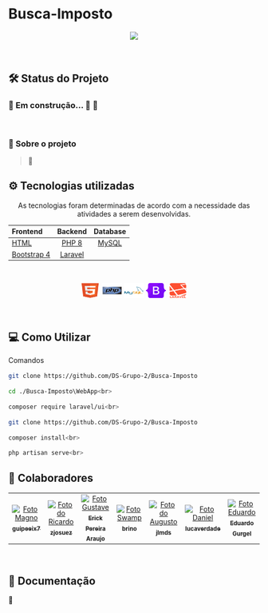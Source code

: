 
 

<div align="left">
   <h1> Busca-Imposto </h1>
</div>


<p align="center">
   <img src="https://user-images.githubusercontent.com/51385738/133483311-072bb013-4f9d-4137-819f-7f4eb68de76e.png"></img>
</p>





<br/>

## :hammer_and_wrench: Status do Projeto

<p align="center"> 
 <h3 align="left"> 
     🚧  Em construção... 🚀 🚧
 </h1>
</p>

<br/>  

### 📄 Sobre o projeto
> 🚧 <br/> 

## ⚙️ Tecnologias utilizadas
<div align="center">
As tecnologias foram determinadas de acordo com a necessidade das atividades a serem desenvolvidas.

Frontend | Backend | Database
:--------- | :------:  | :------:  
[HTML](https://html5.org/)  | [PHP 8](https://www.php.net/) | [MySQL](https://dev.mysql.com/doc/)
[Bootstrap 4](https://getbootstrap.com/docs/4.0/getting-started/introduction/) | [Laravel](https://laravel.com/docs/7.x)   
<br>
<p align="center"> 
  <img  height="30" width="40" src="https://raw.githubusercontent.com/devicons/devicon/master/icons/html5/html5-original.svg">
  <img  height="30" width="40" src="https://raw.githubusercontent.com/devicons/devicon/master/icons/php/php-original.svg">
  <img  height="30" width="40" src="https://raw.githubusercontent.com/devicons/devicon/master/icons/mysql/mysql-original-wordmark.svg">
  <img  height="30" width="40" src="https://raw.githubusercontent.com/devicons/devicon/master/icons/bootstrap/bootstrap-original.svg">
    <img  height="30" width="40" src="https://raw.githubusercontent.com/devicons/devicon/master/icons/laravel/laravel-plain-wordmark.svg">
 
</div>
<br/> 


## 💻 Como Utilizar 

Comandos

```bash
git clone https://github.com/DS-Grupo-2/Busca-Imposto
```
```bash
cd ./Busca-Imposto\WebApp<br>
```
```bash
composer require laravel/ui<br>
```
```bash
git clone https://github.com/DS-Grupo-2/Busca-Imposto
```
```bash
composer install<br>
```
```bash
php artisan serve<br>
```


## 🤝 Colaboradores

<!-- 
Arquiteto: rosa #FF00FF
PO: azul #
SM: marrom #
Devops: verde-escuro #
Desenvolvedor: amarelo #
-->

<table>
  
  <tr>
    <td align="center">
      <a href="#">
        <img src="https://avatars.githubusercontent.com/u/48967037?v=4" width="100px;" alt="Foto Magno"/><br>
        <sub>
          <b>guipeeix7</b>
        </sub>
      </a>
    </td>
    <td align="center">
      <a href="#">
        <img src="https://avatars.githubusercontent.com/u/82157394?v=4" width="100px;" alt="Foto do Ricardo"/><br>
        <sub>
          <b>zjosuez</b>
        </sub>
      </a>
    </td>
    <td align="center">
      <a href="#">
        <img src="https://avatars.githubusercontent.com/u/70181114?v=4" width="100px;" alt="Foto Gustave"/><br>
        <sub>
          <b>Erick Pereira Araujo</b>
        </sub>
      </a>
    </td>
    <td align="center">
      <a href="#">
        <img src="https://avatars.githubusercontent.com/u/52359503?v=4" width="100px;" alt="Foto Swamp"/><br>
        <sub>
          <b>brino</b>
        </sub>
      </a>
    </td>
    <td align="center">
      <a href="#">
        <img src="https://avatars.githubusercontent.com/u/88348377?v=4" width="100px;" alt="Foto do Augusto"/><br>
        <sub>
          <b>jlmds</b>
        </sub>
      </a>
    </td>
    <td align="center">
      <a href="#">
        <img src="https://avatars.githubusercontent.com/u/88348508?v=4" width="100px;" alt="Foto Daniel"/><br>
        <sub>
          <b>lucaverdade</b>
        </sub>
      </a>
    </td>
    <td align="center">
      <a href="#">
        <img src="https://avatars.githubusercontent.com/u/88348646?s=200&v=4" width="100px;" alt="Foto Eduardo"/><br>
        <sub>
          <b>Eduardo Gurgel</b>
        </sub>
      </a>
    </td>
   </tr>
  <tr>
    
</table>

<br/> 

## 📜 Documentação 
🚧
